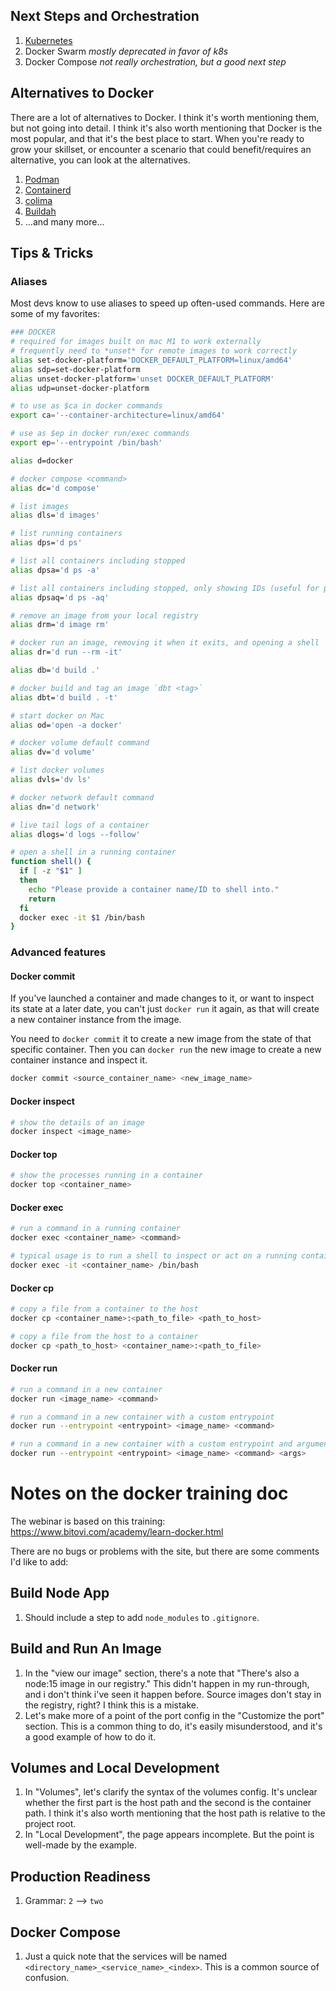 <!-- markdownlint-disable MD041 -->
## Next Steps and Orchestration

1. [Kubernetes](kubernetes.io)
1. Docker Swarm _mostly deprecated in favor of k8s_
1. Docker Compose _not really orchestration, but a good next step_

## Alternatives to Docker

There are a lot of alternatives to Docker. I think it's worth mentioning them, but not going into detail. I think it's also worth mentioning that Docker is the most popular, and that it's the best place to start. When you're ready to grow your skillset, or encounter a scenario that could benefit/requires an alternative, you can look at the alternatives.

1. [Podman](https://podman.io/)
1. [Containerd](https://containerd.io/)
1. [colima](https://github.com/abiosoft/colima)
1. [Buildah](https://buildah.io/)
1. ...and many more...

## Tips & Tricks

### Aliases

Most devs know to use aliases to speed up often-used commands. Here are some of my favorites:

```sh
### DOCKER
# required for images built on mac M1 to work externally
# frequently need to *unset* for remote images to work correctly
alias set-docker-platform='DOCKER_DEFAULT_PLATFORM=linux/amd64'
alias sdp=set-docker-platform
alias unset-docker-platform='unset DOCKER_DEFAULT_PLATFORM'
alias udp=unset-docker-platform

# to use as $ca in docker commands
export ca='--container-architecture=linux/amd64'

# use as $ep in docker run/exec commands
export ep='--entrypoint /bin/bash'

alias d=docker

# docker compose <command>
alias dc='d compose'

# list images
alias dls='d images'

# list running containers
alias dps='d ps'

# list all containers including stopped
alias dpsa='d ps -a'

# list all containers including stopped, only showing IDs (useful for piping)
alias dpsaq='d ps -aq'

# remove an image from your local registry
alias drm='d image rm'

# docker run an image, removing it when it exits, and opening a shell
alias dr='d run --rm -it'

alias db='d build .'

# docker build and tag an image `dbt <tag>`
alias dbt='d build . -t'

# start docker on Mac
alias od='open -a docker'

# docker volume default command
alias dv='d volume'

# list docker volumes
alias dvls='dv ls'

# docker network default command
alias dn='d network'

# live tail logs of a container
alias dlogs='d logs --follow'

# open a shell in a running container
function shell() {
  if [ -z "$1" ]
  then
    echo "Please provide a container name/ID to shell into."
    return
  fi
  docker exec -it $1 /bin/bash 
}
```

### Advanced features

#### Docker commit

If you've launched a container and made changes to it, or want to inspect its state at a later date, you can't just `docker run` it again, as that will create a new container instance from the image.

You need to `docker commit` it to create a new image from the state of that specific container. Then you can `docker run` the new image to create a new container instance and inspect it.

```sh
docker commit <source_container_name> <new_image_name>
```

#### Docker inspect

```sh
# show the details of an image
docker inspect <image_name>
```

#### Docker top

```sh
# show the processes running in a container
docker top <container_name>
```

#### Docker exec

```sh
# run a command in a running container
docker exec <container_name> <command>

# typical usage is to run a shell to inspect or act on a running container
docker exec -it <container_name> /bin/bash
```

#### Docker cp

```sh
# copy a file from a container to the host
docker cp <container_name>:<path_to_file> <path_to_host>

# copy a file from the host to a container
docker cp <path_to_host> <container_name>:<path_to_file>
```

#### Docker run

```sh
# run a command in a new container
docker run <image_name> <command>

# run a command in a new container with a custom entrypoint
docker run --entrypoint <entrypoint> <image_name> <command>

# run a command in a new container with a custom entrypoint and arguments
docker run --entrypoint <entrypoint> <image_name> <command> <args>
```

# Notes on the docker training doc

The webinar is based on this training: <https://www.bitovi.com/academy/learn-docker.html>

There are no bugs or problems with the site, but there are some comments I'd like to add:

## Build Node App

1. Should include a step to add `node_modules` to `.gitignore`.

## Build and Run An Image

1. In the "view our image" section, there's a note that "There's also a node:15 image in our registry." This didn't happen in my run-through, and i don't think i've seen it happen before. Source images don't stay in the registry, right? I think this is a mistake.
2. Let's make more of a point of the port config in the "Customize the port" section. This is a common thing to do, it's easily misunderstood, and it's a good example of how to do it.

## Volumes and Local Development

1. In "Volumes", let's clarify the syntax of the volumes config. It's unclear whether the first part is the host path and the second is the container path. I think it's also worth mentioning that the host path is relative to the project root.
1. In "Local Development", the page appears incomplete. But the point is well-made by the example.

## Production Readiness

1. Grammar: `2` --> `two`

## Docker Compose

1. Just a quick note that the services will be named `<directory_name>_<service_name>_<index>`. This is a common source of confusion.

